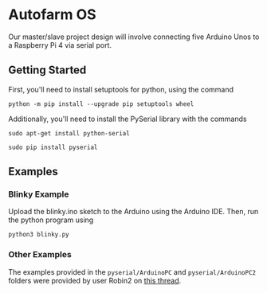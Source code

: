 # Autofarm OS
Our master/slave project design will involve connecting five Arduino Unos to a Raspberry Pi 4 via serial port.

## Getting Started
First, you'll need to install setuptools for python, using the command

    python -m pip install --upgrade pip setuptools wheel

Additionally, you'll need to install the PySerial library with the commands

    sudo apt-get install python-serial

    sudo pip install pyserial

## Examples
### Blinky Example
Upload the blinky.ino sketch to the Arduino using the Arduino IDE. Then, run the python program using
    
    python3 blinky.py

### Other Examples
The examples provided in the `pyserial/ArduinoPC` and `pyserial/ArduinoPC2` folders were provided by user Robin2 on [this thread](https://forum.arduino.cc/index.php?topic=225329.msg1810764#msg1810764).